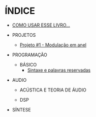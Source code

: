# ÍNDICE

* [COMO USAR ESSE LIVRO...](README.md)

* PROJETOS
  * [Projeto #1 - Modulação em anel](proj_modelo.md)
 
* PROGRAMAÇÃO
  * BÁSICO
     <!-- * [Algoritmo e lógica de implementação](prog_algoLogica.md) -->
     <!-- * [Variáveis e data types](prog_variaveis.md) -->
     <!-- * [Recursividade e iteração](prog_recursividade.md) -->
     <!-- * [Argumentos / métodos / mensagens](prog_argMetMnsg.md) -->
     <!-- * [Operadores](prog_operadores.md) -->
     * [Sintaxe e palavras reservadas](prog_palavrasReservadas_argumentos.md)

* AUDIO
  * ACÚSTICA E TEORIA DE ÁUDIO
    <!-- * [Periodicidade](audio_periodicidade.md) -->
    <!-- * [Estágios de ganho](audio_estagiosGanho.md) -->
    <!-- * [Representações de amplitude](audio_represAmp.md) -->
    <!-- * [Interferências construtiva e destrutiva](audio_interConsDest.md) -->
    <!-- * [Batimentos](audio_batimentos.md) -->
    <!-- * [Conversão e representação de sinal](audio_conversao.md) -->
    <!-- * [Série harmônica / forma de onda / corpo vibrante](audio_relacaoFormaOndaSerHarm.md) -->
 
  * DSP
    <!-- * [DC Offset e multiplicação](audio_dcOffMul.md) -->
    <!-- * Filtragem -->
    <!--   * EQ -->
    <!--     * [Paramétrico](audio_filtragem_eq_parametrico.md) -->
    <!-- * Atraso de sinal -->
    <!--   * [Delay](audio_delay.md) -->
    <!-- * Processamentos de dinâmica -->
    <!--   * [Normalização](audio_normalizacao.md) -->
    <!--     * Compressores -->
    <!--       * [Downward / upward](audio_comp_downUp.md) -->
    <!--  * [Sampling](audio_sampling.md) -->
    <!--  * [Formas de onda](audio_formasOnda.md) -->
    <!--  * Modulações -->
    <!--    * [AM / RM](audio_mod_amRM.md) -->
    <!--    * [PWM](audio_mod_pwm.md) -->
    <!--    * [LFO / audio rate (controle vs. sinal)](audio_mod_lfoAudioRate.md) -->

 * SÍNTESE
   <!-- * Aditiva -->
   <!--   * [Espectro fixo](audio_aditiva_espcFixo.md) -->
   <!-- * [Tabela de onda](audio_tabOnda.md) -->
   <!-- * Modelo analógico -->
     <!-- * [Múltiplos osciladores / detuning](audio_modAnal_multiOsc.md) -->
